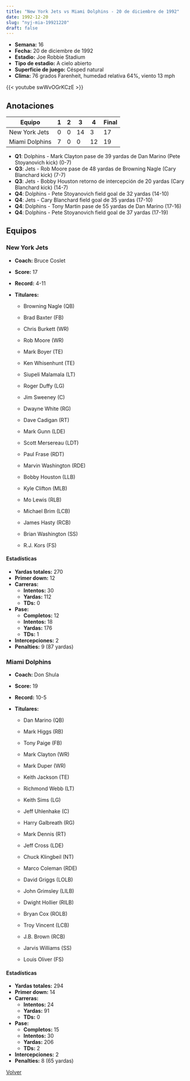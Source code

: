 ```yaml
---
title: "New York Jets vs Miami Dolphins - 20 de diciembre de 1992"
date: 1992-12-20
slug: "nyj-mia-19921220"
draft: false
---
```


- **Semana:** 16
- **Fecha:** 20 de diciembre de 1992
- **Estadio:** Joe Robbie Stadium
- **Tipo de estadio:** A cielo abierto
- **Superficie de juego:** Césped natural
- **Clima:** 76 grados Farenheit, humedad relativa 64%, viento 13 mph


{{< youtube swWvOGrKCzE >}}


## Anotaciones
| Equipo | 1 | 2 | 3 | 4 | Final |
|--------|---|---|---|---|-------|
| New York Jets  | 0 | 0 | 14 | 3  | 17 |
| Miami Dolphins  | 7 | 0 | 0 | 12  | 19 |
- **Q1**: Dolphins - Mark Clayton pase de 39 yardas de Dan Marino (Pete Stoyanovich kick) (0-7)
- **Q3**: Jets - Rob Moore pase de 48 yardas de Browning Nagle (Cary Blanchard kick) (7-7)
- **Q3**: Jets - Bobby Houston retorno de intercepción de 20 yardas (Cary Blanchard kick) (14-7)
- **Q4**: Dolphins - Pete Stoyanovich field goal de 32 yardas (14-10)
- **Q4**: Jets - Cary Blanchard field goal de 35 yardas (17-10)
- **Q4**: Dolphins - Tony Martin pase de 55 yardas de Dan Marino (17-16)
- **Q4**: Dolphins - Pete Stoyanovich field goal de 37 yardas (17-19)


## Equipos


### New York Jets
* **Coach:** Bruce Coslet
* **Score:** 17
* **Record:** 4-11
* **Titulares:** 

  * Browning Nagle (QB) 

  * Brad Baxter (FB) 

  * Chris Burkett (WR) 

  * Rob Moore (WR) 

  * Mark Boyer (TE) 

  * Ken Whisenhunt (TE) 

  * Siupeli Malamala (LT) 

  * Roger Duffy (LG) 

  * Jim Sweeney (C) 

  * Dwayne White (RG) 

  * Dave Cadigan (RT) 

  * Mark Gunn (LDE) 

  * Scott Mersereau (LDT) 

  * Paul Frase (RDT) 

  * Marvin Washington (RDE) 

  * Bobby Houston (LLB) 

  * Kyle Clifton (MLB) 

  * Mo Lewis (RLB) 

  * Michael Brim (LCB) 

  * James Hasty (RCB) 

  * Brian Washington (SS) 

  * R.J. Kors (FS) 

#### Estadísticas
* **Yardas totales:** 270
* **Primer down:** 12
* **Carreras:**
  * **Intentos:** 30
  * **Yardas:** 112
  * **TDs:** 0
* **Pase:**
  * **Completos:** 12
  * **Intentos:** 18
  * **Yardas:** 176
  * **TDs:** 1
* **Intercepciones:** 2
* **Penalties:** 9 (87 yardas)

### Miami Dolphins
* **Coach:** Don Shula
* **Score:** 19
* **Record:** 10-5
* **Titulares:** 

  * Dan Marino (QB) 

  * Mark Higgs (RB) 

  * Tony Paige (FB) 

  * Mark Clayton (WR) 

  * Mark Duper (WR) 

  * Keith Jackson (TE) 

  * Richmond Webb (LT) 

  * Keith Sims (LG) 

  * Jeff Uhlenhake (C) 

  * Harry Galbreath (RG) 

  * Mark Dennis (RT) 

  * Jeff Cross (LDE) 

  * Chuck Klingbeil (NT) 

  * Marco Coleman (RDE) 

  * David Griggs (LOLB) 

  * John Grimsley (LILB) 

  * Dwight Hollier (RILB) 

  * Bryan Cox (ROLB) 

  * Troy Vincent (LCB) 

  * J.B. Brown (RCB) 

  * Jarvis Williams (SS) 

  * Louis Oliver (FS) 

#### Estadísticas
* **Yardas totales:** 294
* **Primer down:** 14
* **Carreras:**
  * **Intentos:** 24
  * **Yardas:** 91
  * **TDs:** 0
* **Pase:**
  * **Completos:** 15
  * **Intentos:** 30
  * **Yardas:** 206
  * **TDs:** 2
* **Intercepciones:** 2
* **Penalties:** 8 (65 yardas)


[Volver](/historia/1992)
